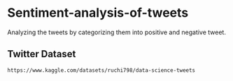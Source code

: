 # Sentiment-analysis-of-tweets
Analyzing the tweets by categorizing them into positive and negative tweet.

 ## Twitter Dataset 
 ```bash
https://www.kaggle.com/datasets/ruchi798/data-science-tweets
```
